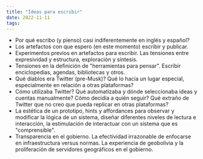 ```yaml
---
title: "Ideas para escribir"
date: 2022-11-11
tags:
---
```


- Por qué escribo (y pienso) casi indiferentemente en inglés y español?
- Los artefactos con que espero (en este momento) escribir y publicar.
- Experimentos previos en artefactos para escribir. Las tensiones entre expresividad y estructura, exploración y síntesis. 
- Tensiones en la definición de "herramientas para pensar". Escribir enciclopedias, agendas, bibliotecas y otros.
- Qué diablos era Twitter (pre-Musk)? Qué lo hacía un lugar especial, especialmente en relación a otras plataformas?
- Cómo utilizaba Twitter? Qué automatizaba y dónde seleccionaba ideas y cuentas manualmente? Cómo decidía a quién seguir? Qué extraño de Twitter que no creo que pueda replicar en otras plataformas?
- La estética de un prototipo, hints y affordances para observar y modificar la lógica de un sistema, diseñar diferentes niveles de lectura e interacción, la estimulación de interactuar con un sistema que es "comprensible".
- Transparencia en el gobierno. La efectividad irrazonable de enfocarse en infraestructura versus normas. La experiencia de geobolivia y la proliferación de servidores geográficos en el gobierno. 